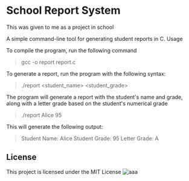 # School Report System

This was given to me as a project in school

A simple command-line tool for generating student reports in C.
Usage

To compile the program, run the following command
> gcc -o report report.c

To generate a report, run the program with the following syntax:
> ./report <student_name> <student_grade>

The program will generate a report with the student's name and grade, along with a letter grade based on the student's numerical grade
> ./report Alice 95

This will generate the following output:
> Student Name: Alice
  Student Grade: 95
  Letter Grade: A


## License

This project is licensed under the MIT License
![aaa](https://user-images.githubusercontent.com/81354428/211712017-34461a2b-2778-4885-867f-5b85f42b204a.png)
